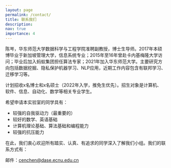 ```yaml
---
layout: page
permalink: /contact/
title: 联系我们
description: 
nav: true
importance: 4
---
```


陈岑，华东师范大学数据科学与工程学院准聘副教授，博士生导师。2017年本硕博毕业于新加坡管理大学，信息系统专业；2015年至16年曾赴卡内基梅隆大学访问；毕业后加入蚂蚁集团担任算法专家；2021年加入华东师范大学。主要研究方向包括数据挖掘、隐私保护机器学习、NLP应用，近期工作内容包含有联邦学习、迁移学习等。

计划招收x名博士和x名硕士（2022年入学，推免生优先）。招生对象是计算机、软件、信息、自动化、数学等相关专业学生。

希望申请本实验室的同学具有：
- 较强的自我驱动力（最重要的）
- 较好的数学、英语基础 
- 计算机理论基础、算法基础和编程能力 
- 较强的抗压能力

在此，我们衷心欢迎所有踏实、认真、有追求的同学深入了解我们小组。我们的联系方式有：

邮件：cenchen@dase.ecnu.edu.cn